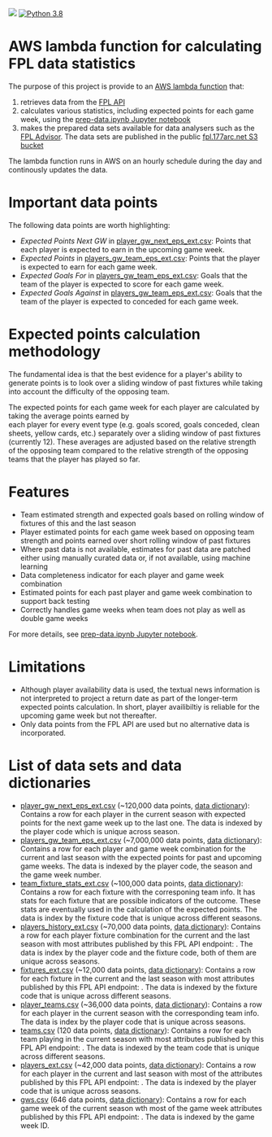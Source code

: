 ![](https://github.com/177arc/fpl-data/workflows/CI%2FCD/badge.svg)
[![Python 3.8](https://img.shields.io/badge/python-3.8-blue.svg)](https://www.python.org/downloads/release/python-380/)

# AWS lambda function for calculating FPL data statistics
The purpose of this project is provide to an [AWS lambda function](https://aws.amazon.com/lambda/) that:
1. retrieves data from the [FPL API](https://fpl.readthedocs.io/en/latest/)
2. calculates various statistics, including expected points for each game week, using the [prep-data.ipynb Jupyter notebook](https://github.com/177arc/fpl-data/blob/develop/prep_data.ipynb)
3. makes the prepared data sets available for data analysers
such as the [FPL Advisor](https://github.com/177arc/fpl-advisor). The data sets are published in the public [fpl.177arc.net S3 bucket](http://fpl.177arc.net.s3.eu-west-2.amazonaws.com/list.html)

The lambda function runs in AWS on an hourly schedule during the day and continously updates the data.

# Important data points
The following data points are worth highlighting:
- *Expected Points Next GW* in [player_gw_next_eps_ext.csv](https://s3.eu-west-2.amazonaws.com/fpl.177arc.net/v1/latest/player_gw_next_eps_ext.csv): Points that each player is expected to earn in the upcoming game week.
- *Expected Points* in [players_gw_team_eps_ext.csv](https://s3.eu-west-2.amazonaws.com/fpl.177arc.net/v1/latest/players_gw_team_eps_ext.csv): Points that the player is expected to earn for each game week.
- *Expected Goals For* in [players_gw_team_eps_ext.csv](https://s3.eu-west-2.amazonaws.com/fpl.177arc.net/v1/latest/players_gw_team_eps_ext.csv): Goals that the team of the player is expected to score for each game week.
- *Expected Goals Against* in [players_gw_team_eps_ext.csv](https://s3.eu-west-2.amazonaws.com/fpl.177arc.net/v1/latest/players_gw_team_eps_ext.csv): Goals that the team of the player is expected to conceded for each game week.

# Expected points calculation methodology
The fundamental idea is that the best evidence for a player's ability to generate points is to look over
a sliding window of past fixtures while taking into account the difficulty of the opposing team.

The expected points for each game week for each player are calculated by taking the average points earned by  
each player for every event type (e.g. goals scored, goals conceded, clean sheets, yellow cards, etc.) separately
over a sliding window of past fixtures (currently 12). These averages are adjusted based on the relative strength
of the opposing team compared to the relative strength of the opposing teams that the player has played so far.

# Features
- Team estimated strength and expected goals based on rolling window of fixtures of this and the last season
- Player estimated points for each game week based on opposing team strength and points earned over short rolling window of past fixtures
- Where past data is not available, estimates for past data are patched either using manually curated data or, if not available, using machine learning
- Data completeness indicator for each player and game week combination
- Estimated points for each past player and game week combination to support back testing
- Correctly handles game weeks when team does not play as well as double game weeks

For more details, see [prep-data.ipynb Jupyter notebook](https://github.com/177arc/fpl-data/blob/develop/prep_data.ipynb).

# Limitations
- Although player availability data is used, the textual news information is not interpreted to project a return date as part of the longer-term expected points calculation.
In short, player availibiltiy is reliable for the upcoming game week but not thereafter.
- Only data points from the FPL API are used but no alternative data is incorporated.

# List of data sets and data dictionaries
* [player_gw_next_eps_ext.csv](https://s3.eu-west-2.amazonaws.com/fpl.177arc.net/v1/latest/player_gw_next_eps_ext.csv) (~120,000 data points, [data dictionary](https://s3.eu-west-2.amazonaws.com/fpl.177arc.net/v1/latest/player_gw_next_eps_ext_data_dictionary.csv)):
Contains a row for each player in the current season with expected points for the next game week up to the last one. The data is indexed by the player code which is unique across season.
* [players_gw_team_eps_ext.csv](https://s3.eu-west-2.amazonaws.com/fpl.177arc.net/v1/latest/players_gw_team_eps_ext.csv) (~7,000,000 data points, [data dictionary](https://s3.eu-west-2.amazonaws.com/fpl.177arc.net/v1/latest/players_gw_team_eps_ext_data_dictionary.csv)):
Contains a row for each player and game week combination for the current and last season with the expected points for past and upcoming game weeks. The data is indexed by the player code, the season and the game week number.
* [team_fixture_stats_ext.csv](https://s3.eu-west-2.amazonaws.com/fpl.177arc.net/v1/latest/team_fixture_stats_ext.csv) (~100,000 data points, [data dictionary](https://s3.eu-west-2.amazonaws.com/fpl.177arc.net/v1/latest/team_fixture_stats_ext_data_dictionary.csv)):
Contains a row for each fixture with the corresponing team info. It has stats for each fixture that are possible indicators of the outcome. These stats are eventually used in the calculation of the expected points. The data is index by the fixture code that is unique across different seasons.
* [players_history_ext.csv](https://s3.eu-west-2.amazonaws.com/fpl.177arc.net/v1/latest/players_history_ext.csv) (~70,000 data points, [data dictionary](https://s3.eu-west-2.amazonaws.com/fpl.177arc.net/v1/latest/players_history_ext_data_dictionary.csv)):
Contains a row for each player fixture combination for the current and the last season with most attributes published by this FPL API endpoint: [](https://fantasy.premierleague.com/api/element-summary/1/). The data is index by the player code and the fixture code, both of them are unique across seasons.
* [fixtures_ext.csv](https://s3.eu-west-2.amazonaws.com/fpl.177arc.net/v1/latest/fixtures_ext.csv) (~12,000 data points, [data dictionary](https://s3.eu-west-2.amazonaws.com/fpl.177arc.net/v1/latest/fixtures_ext_data_dictionary.csv)):
Contains a row for each fixture in the current and the last season with most attributes published by this FPL API endpoint: [](https://fantasy.premierleague.com/api/fixtures/). The data is indexed by the fixture code that is unique across different seasons.
* [player_teams.csv](https://s3.eu-west-2.amazonaws.com/fpl.177arc.net/v1/latest/player_teams.csv) (~36,000 data points, [data dictionary](https://s3.eu-west-2.amazonaws.com/fpl.177arc.net/v1/latest/player_teams_data_dictionary.csv)):
Contains a row for each player in the current season with the corresponding team info. The data is index by the player code that is unique across seasons.
* [teams.csv](https://s3.eu-west-2.amazonaws.com/fpl.177arc.net/v1/latest/teams.csv) (120 data points, [data dictionary](https://s3.eu-west-2.amazonaws.com/fpl.177arc.net/v1/latest/teams_data_dictionary.csv)):
Contains a row for each team playing in the current season with most attributes published by this FPL API endpoint: [](https://fantasy.premierleague.com/api/bootstrap-static/). The data is indexed by the team code that is unique across different seasons.
* [players_ext.csv](https://s3.eu-west-2.amazonaws.com/fpl.177arc.net/v1/latest/players_ext.csv) (~42,000 data points, [data dictionary](https://s3.eu-west-2.amazonaws.com/fpl.177arc.net/v1/latest/players_ext_data_dictionary.csv)):
Contains a row for each player in the current and last season with most of the attributes published by this FPL API endpoint: [](https://fantasy.premierleague.com/api/bootstrap-static/). The data is indexed by the player code that is unique across seasons.
* [gws.csv](https://s3.eu-west-2.amazonaws.com/fpl.177arc.net/v1/latest/gws.csv) (646 data points, [data dictionary](https://s3.eu-west-2.amazonaws.com/fpl.177arc.net/v1/latest/gws_data_dictionary.csv)):
Contains a row for each game week of the current season wth most of the game week attributes published by this FPL API endpoint: [](https://fantasy.premierleague.com/api/bootstrap-static/). The data is indexed by the game week ID.